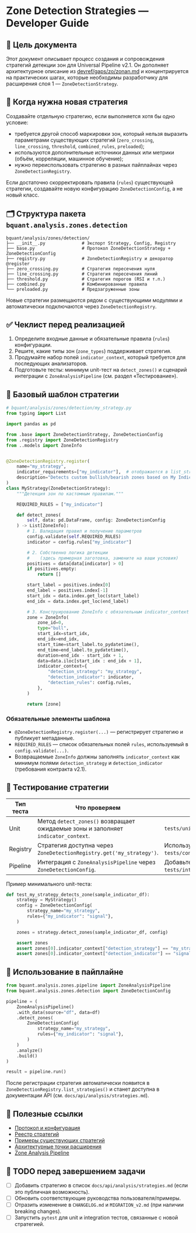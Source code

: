 # Zone Detection Strategies — Developer Guide

## 🎯 Цель документа

Этот документ описывает процесс создания и сопровождения стратегий детекции зон для Universal Pipeline v2.1.
Он дополняет архитектурное описание из [devref/gaps/zo/zonan.md](../../devref/gaps/zo/zonan.md) и концентрируется на практических шагах,
которые необходимы разработчику для расширения слоя 1 — `ZoneDetectionStrategy`.

## 🧭 Когда нужна новая стратегия

Создавайте отдельную стратегию, если выполняется хотя бы одно условие:

- требуется другой способ маркировки зон, который нельзя выразить параметрами существующих стратегий (`zero_crossing`, `line_crossing`, `threshold`, `combined_rules`, `preloaded`);
- используются дополнительные источники данных или метрики (объём, корреляции, машинное обучение);
- нужно переиспользовать стратегию в разных пайплайнах через `ZoneDetectionRegistry`.

Если достаточно скорректировать правила (`rules`) существующей стратегии, создавайте новую конфигурацию `ZoneDetectionConfig`, а не новый класс.

## 🗂️ Структура пакета `bquant.analysis.zones.detection`

```
bquant/analysis/zones/detection/
├── __init__.py              # Экспорт Strategy, Config, Registry
├── base.py                  # Протокол ZoneDetectionStrategy + ZoneDetectionConfig
├── registry.py              # ZoneDetectionRegistry и декоратор @register
├── zero_crossing.py         # Стратегия пересечения нуля
├── line_crossing.py         # Стратегия пересечения линий
├── threshold.py             # Стратегия порогов (RSI и т.п.)
├── combined.py              # Комбинированные правила
└── preloaded.py             # Предзагруженные зоны
```

Новые стратегии размещаются рядом с существующими модулями и автоматически подключаются через `ZoneDetectionRegistry`.

## ✅ Чеклист перед реализацией

1. Определите входные данные и обязательные правила (`rules`) конфигурации.
2. Решите, какие типы зон (`zone_types`) поддерживает стратегия.
3. Продумайте набор полей `indicator_context`, который требуется для последующих анализаторов.
4. Подготовьте тесты: минимум unit-тест на `detect_zones()` и сценарий интеграции с `ZoneAnalysisPipeline` (см. раздел «Тестирование»).

## 🧱 Базовый шаблон стратегии

```python
# bquant/analysis/zones/detection/my_strategy.py
from typing import List

import pandas as pd

from .base import ZoneDetectionStrategy, ZoneDetectionConfig
from .registry import ZoneDetectionRegistry
from ..models import ZoneInfo


@ZoneDetectionRegistry.register(
    name="my_strategy",
    indicator_requirements=["my_indicator"],  # отображается в list_strategies()
    description="Detects custom bullish/bearish zones based on My Indicator."
)
class MyStrategy(ZoneDetectionStrategy):
    """Детекция зон по кастомным правилам."""

    REQUIRED_RULES = ["my_indicator"]

    def detect_zones(
        self, data: pd.DataFrame, config: ZoneDetectionConfig
    ) -> List[ZoneInfo]:
        # 1. Валидация правил и получение параметров
        config.validate(self.REQUIRED_RULES)
        indicator = config.rules["my_indicator"]

        # 2. Собственно логика детекции
        #    (здесь примерная заготовка, замените на ваши условия)
        positives = data[data[indicator] > 0]
        if positives.empty:
            return []

        start_label = positives.index[0]
        end_label = positives.index[-1]
        start_idx = data.index.get_loc(start_label)
        end_idx = data.index.get_loc(end_label)

        # 3. Конструирование ZoneInfo с обязательным indicator_context
        zone = ZoneInfo(
            zone_id=0,
            type="bull",
            start_idx=start_idx,
            end_idx=end_idx,
            start_time=start_label.to_pydatetime(),
            end_time=end_label.to_pydatetime(),
            duration=end_idx - start_idx + 1,
            data=data.iloc[start_idx : end_idx + 1],
            indicator_context={
                "detection_strategy": "my_strategy",
                "detection_indicator": indicator,
                "detection_rules": config.rules,
            },
        )

        return [zone]
```

### Обязательные элементы шаблона

- `@ZoneDetectionRegistry.register(...)` — регистрирует стратегию и публикует метаданные.
- `REQUIRED_RULES` — список обязательных полей `rules`, используемый в `config.validate(...)`.
- Возвращаемые `ZoneInfo` должны заполнять `indicator_context` как минимум полями `detection_strategy` и `detection_indicator` (требования контракта v2.1).

## 🧪 Тестирование стратегии

| Тип теста | Что проверяем | Пример |
|-----------|---------------|--------|
| Unit      | Метод `detect_zones()` возвращает ожидаемые зоны и заполняет `indicator_context`. | `tests/unit/zones/detection/test_my_strategy.py` |
| Registry  | Стратегия доступна через `ZoneDetectionRegistry.get('my_strategy')`. | Используйте фикстуру `registry_cleanup` (см. `tests/conftest.py`). |
| Pipeline  | Интеграция с `ZoneAnalysisPipeline` через `ZoneDetectionConfig`. | Добавьте сценарий в `tests/integration/zones/test_pipeline_strategies.py`. |

Пример минимального unit-теста:

```python
def test_my_strategy_detects_zone(sample_indicator_df):
    strategy = MyStrategy()
    config = ZoneDetectionConfig(
        strategy_name="my_strategy",
        rules={"my_indicator": "signal"},
    )

    zones = strategy.detect_zones(sample_indicator_df, config)

    assert zones
    assert zones[0].indicator_context["detection_strategy"] == "my_strategy"
    assert zones[0].indicator_context["detection_indicator"] == "signal"
```

## 🔌 Использование в пайплайне

```python
from bquant.analysis.zones.pipeline import ZoneAnalysisPipeline
from bquant.analysis.zones.detection import ZoneDetectionConfig

pipeline = (
    ZoneAnalysisPipeline()
    .with_data(source="df", data=df)
    .detect_zones(
        ZoneDetectionConfig(
            strategy_name="my_strategy",
            rules={"my_indicator": "signal"},
        )
    )
    .analyze()
    .build()
)

result = pipeline.run()
```

После регистрации стратегия автоматически появится в `ZoneDetectionRegistry.list_strategies()` и станет доступна в документации API (см. `docs/api/analysis/strategies.md`).

## 📎 Полезные ссылки

- [Протокол и конфигурация](../../bquant/analysis/zones/detection/base.py)
- [Реестр стратегий](../../bquant/analysis/zones/detection/registry.py)
- [Примеры существующих стратегий](../../bquant/analysis/zones/detection/)
- [Архитектурные точки расширения](../../devref/gaps/zo/zonan.md#точки-расширения)
- [Zone Analysis Pipeline](../../docs/api/analysis/pipeline.md)

## 📝 TODO перед завершением задачи

- [ ] Добавить стратегию в список `docs/api/analysis/strategies.md` (если это публичная возможность).
- [ ] Обновить соответствующие руководства пользователя/примеры.
- [ ] Отразить изменение в `CHANGELOG.md` и `MIGRATION_v2.md` (при наличии breaking changes).
- [ ] Запустить `pytest` для unit и integration тестов, связанные с новой стратегией.
